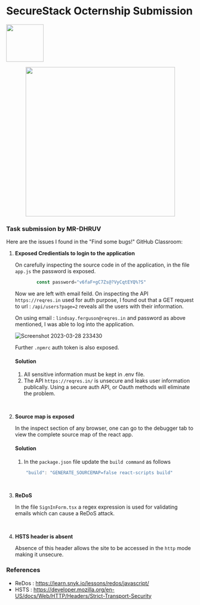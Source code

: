 # SecureStack Octernship Submission
<img src="https://user-images.githubusercontent.com/53075480/213182217-c8ef7bd5-9ffe-4201-9763-c157206a5910.png" width="100">

<a href="https://securestack.com" target=”_blank” rel="noopener noreferrer"><center><img src="https://securestack.com/wp-content/uploads/2021/09/securestack-horizontal.png" width="400"/></center></a>

### Task submission by MR-DHRUV

Here are the issues I found in the "Find some bugs!" GitHub Classroom:

1.  **Exposed Credientials to login to the application**

    On carefully inspecting the source code in of the application, in the file   ```app.js``` the password is exposed.
    
    ```javascript
            const password="v6faF+gC7Zs@?VyCqtEYQ%?S"
    ```         

    Now we are left with email feild. On inspecting the API `https://reqres.in` used for auth purpose, I found out that a GET request to url : ```/api/users?page=2``` reveals all the users with their information.
    
    </n>
    
    On using email : ```lindsay.ferguson@reqres.in``` and password as above mentioned, I was able to log into the application.
    
    ![Screenshot 2023-03-28 233430](https://user-images.githubusercontent.com/96336775/228333817-af7fcdb3-8da6-4bd3-b9f8-85e34975ec75.png)

    </n>
    
    Further ```.npmrc``` auth token is also exposed.

    #### Solution 
    1. All sensitive information must be kept in .env file.
    2. The API `https://reqres.in/` is unsecure and leaks user information publically. Using a secure auth API, or Oauth methods will eliminate the problem.  

<br>

2. **Source map is exposed**

    In the inspect section of any browser, one can go to the debugger tab to view the complete source map of the react app.

    #### Solution 
    1. In the ```package.json``` file update the ```build command``` as follows
    ```javascript
        "build": "GENERATE_SOURCEMAP=false react-scripts build"
    ```
    <br>

3. **ReDoS**

    In the file ```SignInForm.tsx``` a regex expression is used for validating emails which can cause a ReDoS attack.
    
    <br>

4. **HSTS header is absent**

    Absence of this header allows the site to be accessed in the ```http``` mode making it unsecure.

### References
- ReDos : https://learn.snyk.io/lessons/redos/javascript/
- HSTS : https://developer.mozilla.org/en-US/docs/Web/HTTP/Headers/Strict-Transport-Security

